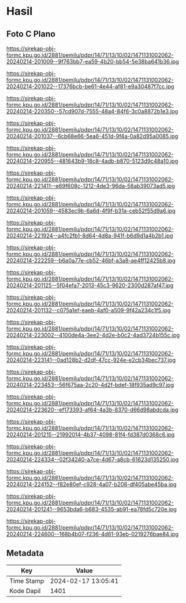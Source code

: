 # Hasil

## Foto C Plano

https://sirekap-obj-formc.kpu.go.id/2881/pemilu/pdpr/14/71/13/10/02/1471131002062-20240214-201009--9f763bb7-ea59-4b20-bb54-5e38ba641b36.jpg

https://sirekap-obj-formc.kpu.go.id/2881/pemilu/pdpr/14/71/13/10/02/1471131002062-20240214-201022--17376bcb-be61-4e44-af81-e9a30487f7cc.jpg

https://sirekap-obj-formc.kpu.go.id/2881/pemilu/pdpr/14/71/13/10/02/1471131002062-20240214-220350--57cd907d-7555-48a4-84f6-3c0a8872b1e3.jpg

https://sirekap-obj-formc.kpu.go.id/2881/pemilu/pdpr/14/71/13/10/02/1471131002062-20240214-201037--6cb68e66-5ea6-451d-9f4a-0a82d95a0085.jpg

https://sirekap-obj-formc.kpu.go.id/2881/pemilu/pdpr/14/71/13/10/02/1471131002062-20240214-220955--481643b9-18c8-4adb-b870-5123d9c48a10.jpg

https://sirekap-obj-formc.kpu.go.id/2881/pemilu/pdpr/14/71/13/10/02/1471131002062-20240214-221411--e69f608c-1212-4de3-96da-58ab39073ad5.jpg

https://sirekap-obj-formc.kpu.go.id/2881/pemilu/pdpr/14/71/13/10/02/1471131002062-20240214-201059--4583ec9b-6a6d-4f9f-b31a-ceb52f55d9a6.jpg

https://sirekap-obj-formc.kpu.go.id/2881/pemilu/pdpr/14/71/13/10/02/1471131002062-20240214-221924--a4fc2fb1-8d64-4d8a-941f-b6d9d1a4b2b1.jpg

https://sirekap-obj-formc.kpu.go.id/2881/pemilu/pdpr/14/71/13/10/02/1471131002062-20240214-222259--b6a0a77e-cb52-46bf-a3a8-ae4ff12425b8.jpg

https://sirekap-obj-formc.kpu.go.id/2881/pemilu/pdpr/14/71/13/10/02/1471131002062-20240214-201125--5f04efa7-2013-45c3-9620-2300d287af47.jpg

https://sirekap-obj-formc.kpu.go.id/2881/pemilu/pdpr/14/71/13/10/02/1471131002062-20240214-201132--c075a1ef-eaeb-4af0-a509-9f42a234c1f5.jpg

https://sirekap-obj-formc.kpu.go.id/2881/pemilu/pdpr/14/71/13/10/02/1471131002062-20240214-223002--4100de4a-3ee2-4d2e-b0c2-4ad3724b155c.jpg

https://sirekap-obj-formc.kpu.go.id/2881/pemilu/pdpr/14/71/13/10/02/1471131002062-20240214-223141--0ad128b2-d2df-47cc-924e-e2cb34bec737.jpg

https://sirekap-obj-formc.kpu.go.id/2881/pemilu/pdpr/14/71/13/10/02/1471131002062-20240214-223453--56f675aa-2c20-4d2f-bdef-18f935ad9c97.jpg

https://sirekap-obj-formc.kpu.go.id/2881/pemilu/pdpr/14/71/13/10/02/1471131002062-20240214-223620--ef173393-af64-4a3b-8370-d66d98abdcda.jpg

https://sirekap-obj-formc.kpu.go.id/2881/pemilu/pdpr/14/71/13/10/02/1471131002062-20240214-201215--21992014-4b37-4098-81f4-fd387d0368c6.jpg

https://sirekap-obj-formc.kpu.go.id/2881/pemilu/pdpr/14/71/13/10/02/1471131002062-20240214-224334--02f34240-a7ce-4d67-a8cb-61623d135250.jpg

https://sirekap-obj-formc.kpu.go.id/2881/pemilu/pdpr/14/71/13/10/02/1471131002062-20240214-224152--f82e80ef-c928-4a07-b208-df405abe45ba.jpg

https://sirekap-obj-formc.kpu.go.id/2881/pemilu/pdpr/14/71/13/10/02/1471131002062-20240214-201241--9653bda6-b683-4535-ab91-ea78fd5c720e.jpg

https://sirekap-obj-formc.kpu.go.id/2881/pemilu/pdpr/14/71/13/10/02/1471131002062-20240214-224600--168b4b07-f236-4d61-93eb-0219276bae84.jpg


## Metadata

| Key        | Value               |
| ---------- | ------------------- |
| Time Stamp | 2024-02-17 13:05:41 |
| Kode Dapil | 1401                |



